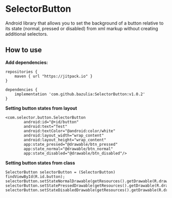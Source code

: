 # SelectorButton
Android library that allows you to set the background of a button relative to its state (normal, pressed or disabled) from xml markup without creating additional selectors.

## How to use

**Add dependencies:**
```
repositories {
    maven { url "https://jitpack.io" }
}

dependencies {
    implementation 'com.github.bazulia:SelectorButton:v1.0.2'
}
```

**Setting button states from layout**
```
<com.selector.button.SelectorButton
        android:id="@+id/button"
        android:text="Test"
        android:textColor="@android:color/white"
        android:layout_width="wrap_content"
        android:layout_height="wrap_content"
        app:state_pressed="@drawable/btn_pressed"
        app:state_normal="@drawable/btn_normal"
        app:state_disabled="@drawable/btn_disabled"/>
```

**Setting button states from class**
```
SelectorButton selectorButton = (SelectorButton) findViewById(R.id.button);
selectorButton.setStateNormalDrawable(getResources().getDrawable(R.drawable.btn_normal));
selectorButton.setStatePressedDrawable(getResources().getDrawable(R.drawable.btn_pressed));
selectorButton.setStateDisabledDrawable(getResources().getDrawable(R.drawable.btn_disabled));
```

